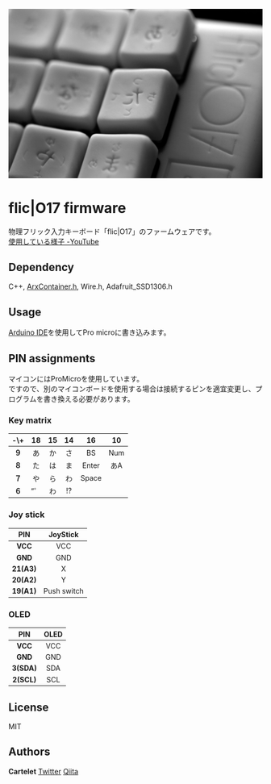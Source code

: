 ![flick|O17](/images/fliclO17.jpg?raw=true)
# flic|O17 firmware
物理フリック入力キーボード「flic|O17」のファームウェアです。  
[使用している様子 -YouTube](https://www.youtube.com/watch?v=WoC2kp0duEk)

## Dependency
C++, [ArxContainer.h](https://github.com/hideakitai/ArxContainer), Wire.h, Adafruit_SSD1306.h

## Usage
[Arduino IDE](https://www.arduino.cc/en/software)を使用してPro microに書き込みます。

## PIN assignments
マイコンにはProMicroを使用しています。  
ですので、別のマイコンボードを使用する場合は接続するピンを適宜変更し、プログラムを書き換える必要があります。

### Key matrix
|-\\+|18|15|14|16|10|
|:---:|:---:|:---:|:---:|:---:|:---:|
|**９**|あ|か|さ|BS|Num|  
|**８**|た|は|ま|Enter|あA| 
|**７**|や|ら|わ|Space||
|**６**|”゜|わ|!?|||


### Joy stick
|PIN|JoyStick|
|:--:|:--:|
|**VCC**|VCC|
|**GND**|GND|
|**21(A3)**|X|
|**20(A2)**|Y|
|**19(A1)**|Push switch|

### OLED
|PIN|OLED|
|:--:|:--:|
|**VCC**|VCC|
|**GND**|GND|
|**3(SDA)**|SDA|
|**2(SCL)**|SCL|

## License
MIT

## Authors
**Cartelet**
[Twitter](https://twitter.com/_mitaki_/)
[Qiita](https://qiita.com/Cartelet)
